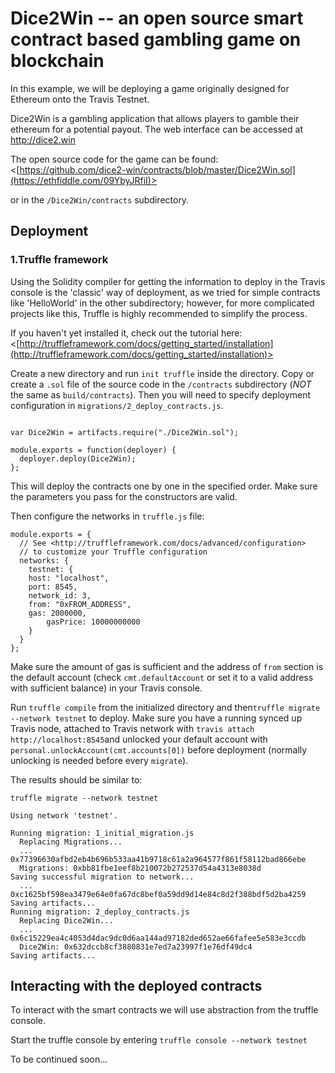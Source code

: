 # Dice2Win -- an open source smart contract based gambling game on blockchain

  

In this example, we will be deploying a game originally designed for Ethereum onto the Travis Testnet.

  

Dice2Win is a gambling application that allows players to gamble their ethereum for a potential payout. The web interface can be accessed at http://dice2.win

The open source code for the game can be found: <[https://github.com/dice2-win/contracts/blob/master/Dice2Win.sol](https://ethfiddle.com/09YbyJRfiI)>

  

or in the `/Dice2Win/contracts` subdirectory.

  

## Deployment

  

### 1.Truffle framework

  

Using the Solidity compiler for getting the information to deploy in the Travis console is the 'classic' way of deployment, as we tried for simple contracts like 'HelloWorld' in the other subdirectory; however, for more complicated projects like this, Truffle is highly recommended to simplify the process.

  

If you haven't yet installed it, check out the tutorial here: <[http://truffleframework.com/docs/getting_started/installation](http://truffleframework.com/docs/getting_started/installation)>

  

Create a new directory and run `init truffle` inside the directory. Copy or create a `.sol` file of the source code in the `/contracts` subdirectory (*NOT* the same as `build/contracts`). Then you will need to specify deployment configuration in `migrations/2_deploy_contracts.js`.

  

```

var Dice2Win = artifacts.require("./Dice2Win.sol");

module.exports = function(deployer) {
  deployer.deploy(Dice2Win);
};

```
  

This will deploy the contracts one by one in the specified order. Make sure the parameters you pass for the constructors are valid.


Then configure the networks in `truffle.js` file:

  

```
module.exports = {
  // See <http://truffleframework.com/docs/advanced/configuration>
  // to customize your Truffle configuration
  networks: {
    testnet: {
    host: "localhost",
    port: 8545,
    network_id: 3,
    from: "0xFROM_ADDRESS",
    gas: 2000000,
        gasPrice: 10000000000
    }
  }
};
```

  

Make sure the amount of gas is sufficient and the address of `from` section is the default account (check `cmt.defaultAccount` or set it to a valid address with sufficient balance) in your Travis console.

  

Run `truffle compile` from the initialized directory and then`truffle migrate --network testnet` to deploy. Make sure you have a running synced up Travis node, attached to Travis network with `travis attach http://localhost:8545`and unlocked your default account with `personal.unlockAccount(cmt.accounts[0])` before deployment (normally unlocking is needed before every `migrate`).

  

The results should be similar to:

  

```
truffle migrate --network testnet

Using network 'testnet'.
  
Running migration: 1_initial_migration.js
  Replacing Migrations...
  ... 0x77396630afbd2eb4b696b533aa41b9718c61a2a964577f861f58112bad866ebe
  Migrations: 0xbb81fbe1eef8b210072b272537d54a4313e8038d
Saving successful migration to network...
  ... 0xc1625bf598ea3479e64e0fa67dc8bef0a59dd9d14e84c8d2f388bdf5d2ba4259
Saving artifacts...
Running migration: 2_deploy_contracts.js
  Replacing Dice2Win...
  ... 0x6c15229ea4c4053d4dac9dc0d6aa144ad97182ded652ae66fafee5e583e3ccdb
  Dice2Win: 0x632dccb8cf3880831e7ed7a23997f1e76df49dc4
Saving artifacts...

```


  

## Interacting with the deployed contracts

To interact with the smart contracts we will use abstraction from the truffle console.

Start the truffle console by entering `truffle console --network testnet`

To be continued soon...



